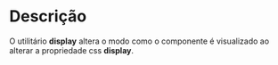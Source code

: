 # Descrição

O utilitário **display** altera o modo como o componente é visualizado ao alterar a propriedade css **display**.